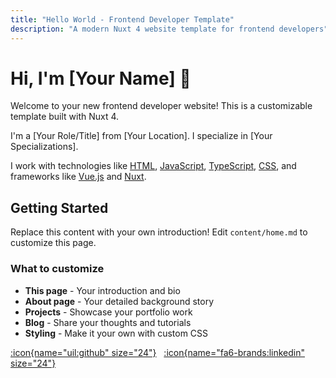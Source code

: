 ```yaml
---
title: "Hello World - Frontend Developer Template"
description: "A modern Nuxt 4 website template for frontend developers"
---
```


# Hi, I'm [Your Name] <span class="wave" id="wave-emoji">👋</span>

Welcome to your new frontend developer website! This is a customizable template built with Nuxt 4.

I'm a [Your Role/Title] from [Your Location]. I specialize in [Your Specializations].

I work with technologies like [HTML](https://developer.mozilla.org/en-US/docs/Web/HTML), [JavaScript](https://javascript.info/), [TypeScript](https://www.typescriptlang.org/), [CSS](https://developer.mozilla.org/en-US/docs/Web/CSS), and frameworks like [Vue.js](https://vuejs.org/) and [Nuxt](https://nuxt.com/).

## Getting Started

Replace this content with your own introduction! Edit `content/home.md` to customize this page.

### What to customize

- **This page** - Your introduction and bio
- **About page** - Your detailed background story
- **Projects** - Showcase your portfolio work
- **Blog** - Share your thoughts and tutorials
- **Styling** - Make it your own with custom CSS

[:icon{name="uil:github" size="24"}](https://github.com/yourusername "GitHub") &nbsp; [:icon{name="fa6-brands:linkedin" size="24"}](https://www.linkedin.com/in/yourprofile/ "LinkedIn")
